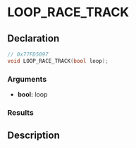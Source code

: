 # LOOP_RACE_TRACK

## Declaration
```cpp
// 0x77FD5097
void LOOP_RACE_TRACK(bool loop);
```

### Arguments
- **bool:** loop

### Results

## Description
